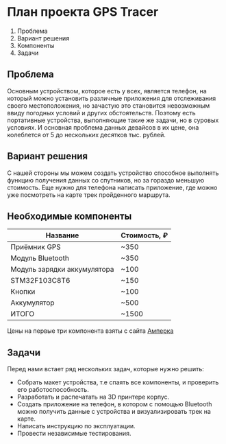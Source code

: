 # План проекта GPS Tracer 

1. Проблема 
2. Вариант решения
3. Компоненты 
4. Задачи


## Проблема 

Основным устройством, которое есть у всех, является телефон, на который можно 
установить различные приложения для отслеживания своего местоположения, но зачастую это 
становится невозможным ввиду погодных условий и других обстоятельств. Поэтому есть 
портативные устройства, выполняющие такие же задачи, но в суровых условиях. И основная 
проблема данных девайсов в их цене, она колеблется от 5 до нескольких десятков тыс. 
рублей.

## Вариант решения

С нашей стороны мы можем создать устройство способное выполнять функцию получения
данных со спутников, но за гораздо меньшую стоимость. Еще нужно для телефона написать 
приложение, где можно уже посмотреть на карте трек пройденного маршрута.


## Необходимые компоненты

| Название          | Стоимость, ₽ |
|-------------------|--------------|
| Приёмник GPS      | ~350         |
| Модуль Bluetooth  | ~350         |
| Модуль зарядки аккумулятора| ~100|
| STM32F103C8T6     | ~150         |
| Кнопки            | ~100         |
| Аккумулятор       | ~500         |
| ИТОГО             | ~1500        |

Цены на первые три компонента взяты с сайта [Амперка](https://amperka.ru/)

## Задачи

Перед нами встает ряд нескольких задач, которые нужно решить:
- Собрать макет устройства, т.е спаять все компоненты, и проверить его работоспособность.
- Разработать и распечатать на 3D принтере корпус.
- Создать приложение на телефон, в котором с помощью Bluetooth можно получить данные 
с устройства и визуализировать трек на карте.
- Написать инструкцию по эксплуатации.
- Провести независимые тестирования.

